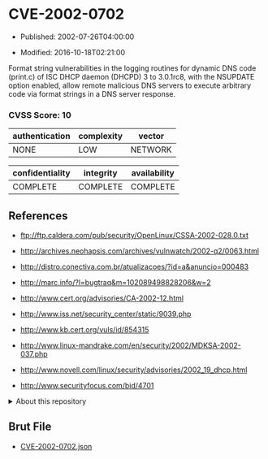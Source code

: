 # CVE-2002-0702

- Published: 2002-07-26T04:00:00

- Modified: 2016-10-18T02:21:00

Format string vulnerabilities in the logging routines for dynamic DNS code (print.c) of ISC DHCP daemon (DHCPD) 3 to 3.0.1rc8, with the NSUPDATE option enabled, allow remote malicious DNS servers to execute arbitrary code via format strings in a DNS server response.

### CVSS Score: **10**

| authentication | complexity | vector |
| --- | --- | --- |
| NONE | LOW | NETWORK |

| confidentiality | integrity | availability |
| --- | --- | --- |
| COMPLETE | COMPLETE | COMPLETE |

## References

* ftp://ftp.caldera.com/pub/security/OpenLinux/CSSA-2002-028.0.txt

* http://archives.neohapsis.com/archives/vulnwatch/2002-q2/0063.html

* http://distro.conectiva.com.br/atualizacoes/?id=a&anuncio=000483

* http://marc.info/?l=bugtraq&m=102089498828206&w=2

* http://www.cert.org/advisories/CA-2002-12.html

* http://www.iss.net/security_center/static/9039.php

* http://www.kb.cert.org/vuls/id/854315

* http://www.linux-mandrake.com/en/security/2002/MDKSA-2002-037.php

* http://www.novell.com/linux/security/advisories/2002_19_dhcp.html

* http://www.securityfocus.com/bid/4701

<details>
<summary>About this repository</summary> 

  This repository is part of the project [Live Hack CVE](https://github.com/Live-Hack-CVE). Main website can be found [www.live-hack.org](https://www.live-hack.org) 
  
  Made by [Sn0wAlice](https://github.com/Sn0wAlice) for the people that care about security and need to have a feed of the latest CVEs. Hope you enjoy it, don't forget to star the repo and follow me on [Twitter](https://twitter.com/Sn0wAlice) and [Github](https://github.com/Sn0wAlice). And that is my [personnal website](https://www.alice-snow.me/)

  - [Home Page](https://github.com/Live-Hack-CVE)
  - [Framework](https://github.com/Live-Hack-CVE/cve-framework)
  - [CVE database](https://github.com/Live-Hack-CVE/full_database)
  - [Changelog](https://github.com/Live-Hack-CVE/Changelog)
</details>

## Brut File

* [CVE-2002-0702.json](https://raw.githubusercontent.com/Live-Hack-CVE/full_database/main/cves/2002/CVE-2002-0702.json)

